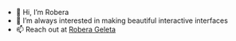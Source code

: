 - 👋 Hi, I’m Robera
- 👀 I’m always interested in making beautiful interactive interfaces
- 📫 Reach out at [Robera Geleta](https://twitter.com/RoberaGeleta)

<!---
terminatorover/terminatorover is a ✨ special ✨ repository because its `README.md` (this file) appears on your GitHub profile.
You can click the Preview link to take a look at your changes.
--->
